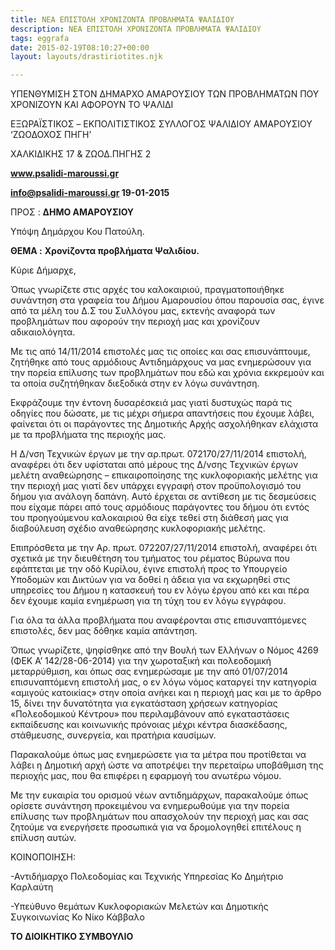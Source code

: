 ```yaml
---
title: ΝΕΑ ΕΠΙΣΤΟΛΗ ΧΡΟΝΙΖΟΝΤΑ ΠΡΟΒΛΗΜΑΤΑ ΨΑΛΙΔΙΟΥ
description: ΝΕΑ ΕΠΙΣΤΟΛΗ ΧΡΟΝΙΖΟΝΤΑ ΠΡΟΒΛΗΜΑΤΑ ΨΑΛΙΔΙΟΥ
tags: eggrafa
date: 2015-02-19T08:10:27+00:00
layout: layouts/drastiriotites.njk

---
```


ΥΠΕΝΘΥΜΙΣΗ ΣΤΟΝ ΔΗΜΑΡΧΟ ΑΜΑΡΟΥΣΙΟΥ ΤΩΝ ΠΡΟΒΛΗΜΑΤΩΝ ΠΟΥ ΧΡΟΝΙΖΟΥΝ ΚΑΙ ΑΦΟΡΟΥΝ ΤΟ ΨΑΛΙΔΙ

<!-- excerpt -->

ΕΞΩΡΑΪΣΤΙΚΟΣ – EKΠΟΛΙΤΙΣΤΙΚΟΣ ΣΥΛΛΟΓΟΣ ΨΑΛΙΔΙΟΥ ΑΜΑΡΟΥΣΙΟΥ ‘ΖΩΟΔΟΧΟΣ ΠΗΓΗ’

ΧΑΛΚΙΔΙΚΗΣ 17 &amp; ΖΩΟΔ.ΠΗΓΗΣ 2

**www.psalidi-maroussi.gr**

**info@psalidi-maroussi.gr 19-01-2015**

ΠΡΟΣ : **ΔΗΜΟ ΑΜΑΡΟΥΣΙΟΥ**

Υπόψη Δημάρχου Κου Πατούλη.

**ΘΕΜΑ :** **Χρονίζοντα προβλήματα Ψαλιδίου.**

Κύριε Δήμαρχε,

Όπως γνωρίζετε στις αρχές του καλοκαιριού, πραγματοποιήθηκε συνάντηση στα γραφεία του Δήμου Αμαρουσίου όπου παρουσία σας, έγινε από τα μέλη του Δ.Σ του Συλλόγου μας, εκτενής αναφορά των προβλημάτων που αφορούν την περιοχή μας και χρονίζουν αδικαιολόγητα.

Με τις από 14/11/2014 επιστολές μας τις οποίες και σας επισυνάπτουμε, ζητήθηκε από τους αρμόδιους Αντιδημάρχους να μας ενημερώσουν για την πορεία επίλυσης των προβλημάτων που εδώ και χρόνια εκκρεμούν και τα οποία συζητήθηκαν διεξοδικά στην εν λόγω συνάντηση.

Εκφράζουμε την έντονη δυσαρέσκειά μας γιατί δυστυχώς παρά τις οδηγίες που δώσατε, με τις μέχρι σήμερα απαντήσεις που έχουμε λάβει, φαίνεται ότι οι παράγοντες της Δημοτικής Αρχής ασχολήθηκαν ελάχιστα με τα προβλήματα της περιοχής μας.

Η Δ/νση Τεχνικών έργων με την αρ.πρωτ. 072170/27/11/2014 επιστολή, αναφέρει ότι δεν υφίσταται από μέρους της Δ/νσης Τεχνικών έργων μελέτη αναθεώρησης – επικαιροποίησης της κυκλοφοριακής μελέτης για την περιοχή μας γιατί δεν υπάρχει εγγραφή στον προϋπολογισμό του δήμου για ανάλογη δαπάνη. Αυτό έρχεται σε αντίθεση με τις δεσμεύσεις που είχαμε πάρει από τους αρμόδιους παράγοντες του δήμου ότι εντός του προηγούμενου καλοκαιριού θα είχε τεθεί στη διάθεσή μας για διαβούλευση σχέδιο αναθεώρησης κυκλοφοριακής μελέτης.

Επιπρόσθετα με την Αρ. πρωτ. 072207/27/11/2014 επιστολή, αναφέρει ότι σχετικά με την διευθέτηση του τμήματος του ρέματος Βύρωνα που εφάπτεται με την οδό Κυρίλου, έγινε επιστολή προς το Υπουργείο Υποδομών και Δικτύων για να δοθεί η άδεια για να εκχωρηθεί στις υπηρεσίες του Δήμου η κατασκευή του εν λόγω έργου από κει και πέρα δεν έχουμε καμία ενημέρωση για τη τύχη του εν λόγω εγγράφου.

Για όλα τα άλλα προβλήματα που αναφέρονται στις επισυναπτόμενες επιστολές, δεν μας δόθηκε καμία απάντηση.

Όπως γνωρίζετε, ψηφίσθηκε από την Βουλή των Ελλήνων ο Νόμος 4269 (ΦΕΚ Α’ 142/28-06-2014) για την χωροταξική και πολεοδομική μεταρρύθμιση, και όπως σας ενημερώσαμε με την από 01/07/2014 επισυναπτόμενη επιστολή μας, ο εν λόγω νόμος καταργεί την κατηγορία «αμιγούς κατοικίας» στην οποία ανήκει και η περιοχή μας και με το άρθρο 15, δίνει την δυνατότητα για εγκατάσταση χρήσεων κατηγορίας «Πολεοδομικού Κέντρου» που περιλαμβάνουν από εγκαταστάσεις εκπαίδευσης και κοινωνικής πρόνοιας μέχρι κέντρα διασκέδασης, στάθμευσης, συνεργεία, και πρατήρια καυσίμων.

Παρακαλούμε όπως μας ενημερώσετε για τα μέτρα που προτίθεται να λάβει η Δημοτική αρχή ώστε να αποτρέψει την περεταίρω υποβάθμιση της περιοχής μας, που θα επιφέρει η εφαρμογή του ανωτέρω νόμου.

Με την ευκαιρία του ορισμού νέων αντιδημάρχων, παρακαλούμε όπως ορίσετε συνάντηση προκειμένου να ενημερωθούμε για την πορεία επίλυσης των προβλημάτων που απασχολούν την περιοχή μας και σας ζητούμε να ενεργήσετε προσωπικά για να δρομολογηθεί επιτέλους η επίλυση αυτών.

ΚΟΙΝΟΠΟΙΗΣΗ:

-Αντιδήμαρχο Πολεοδομίας και Τεχνικής Υπηρεσίας Κο Δημήτριο Καρλαύτη

-Υπεύθυνο θεμάτων Κυκλοφοριακών Μελετών και Δημοτικής Συγκοινωνίας Κο Νίκο Κάββαλο

**ΤΟ ΔΙΟΙΚΗΤΙΚΟ ΣΥΜΒΟΥΛΙΟ**
